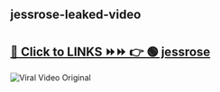 
 ## jessrose-leaked-video 

# <h2><a href="https://clipsfans.com/jessrose&ref=git">🔗 Click to LINKS ⏩⏩ 👉 🟢 jessrose </a></h2>

<a href="https://clipsfans.com/jessrose&ref=git" rel="nofollow" data-target="animated-image.originalLink"><img src="https://i.ibb.co.com/xMMVF88/686577567.gif" alt="Viral Video Original" style="max-width: 100%; display: inline-block;" data-target="animated-image.originalImage"></a>
